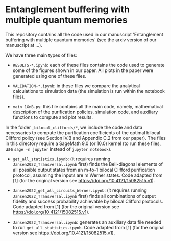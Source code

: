# Entanglement buffering with multiple quantum memories

This repository contains all the code used in our manuscript 'Entanglement buffering with multiple quantum memories' (see the arxiv version of our manuscript at ...).

We have three main types of files:

 - `RESULTS-*.ipynb`: each of these files contains the code used to generate some of the figures shown in our paper. All plots in the paper were generated using one of these files.

 - `VALIDATION-*.ipynb`: in these files we compare the analytical calculations to simulation data (the simulation is run within the notebook files).

 - `main_1GnB.py`: this file contains all the main code, namely, mathematical description of the purification policies, simulation code, and auxiliary functions to compute and plot results.


In the folder `_bilocal_cliffords/*`, we include the code and data necessaries to compute the purification coefficients of the optimal bilocal Clifford policy (see Section IV.B and Appendix C.2 from our paper). The files in this directory require a SageMath 9.0 (or 10.0) kernel (to run these files, use `sage -n jupyter` instead of `jupyter notebook`).

 - `get_all_statistics.ipynb`: (it requires running `Jansen2022_Transversal.ipynb` first) finds the Bell-diagonal elements of all possible output states from an m-to-1 bilocal Clifford purification protocol, assuming the inputs are m Werner states. Code adapted from [1] (for the original version see https://doi.org/10.4121/15082515.v1).

 - `Jansen2022_get_all_circuits_Werner.ipynb`: (it requires running `Jansen2022_Transversal.ipynb` first) finds all combinations of output fidelity and success probability achievable by bilocal Clifford protocols. Code adapted from [1] (for the original version see https://doi.org/10.4121/15082515.v1).

 - `Jansen2022_Transversal.ipynb`: generates an auxiliary data file needed to run `get_all_statistics.ipynb`. Code adapted from [1] (for the original version see https://doi.org/10.4121/15082515.v1).

